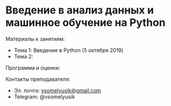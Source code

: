 # Введение в анализ данных и машинное обучение на Python

Материалы к занятиям:
- Тема 1: Введение в Python (5 октября 2019)
- Тема 2:

Программа и оценки:

Контакты преподавателя:
- Эл. почта: vsomelyusik@gmail.com
- Telegram: @vsomelyusik
